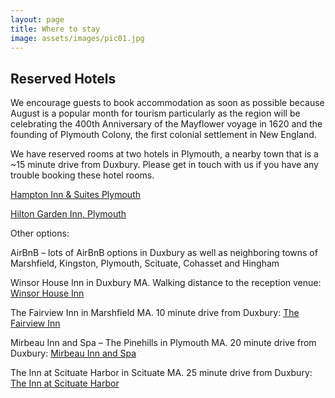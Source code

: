 ```yaml
---
layout: page
title: Where to stay
image: assets/images/pic01.jpg
---
```

<!-- Text stuff -->
<h2>Reserved Hotels</h2>

We encourage guests to book accommodation as soon as possible because August is a popular month for tourism particularly as the region will be celebrating the 400th Anniversary of the Mayflower voyage in 1620 and the founding of Plymouth Colony, the first colonial settlement in New England. 

We have reserved rooms at two hotels in Plymouth, a nearby town that is a ~15 minute drive from Duxbury. Please get in touch with us if you have any trouble booking these hotel rooms. 

<a href="http://group.hamptoninn.com/ShermanJonesWedding">Hampton Inn & Suites Plymouth</a>

<a href="https://secure3.hilton.com/en_US/gi/reservation/book.htm?inputModule=HOTEL&ctyhocn=PYMMAGI&spec_plan=JONES&arrival=20200827&departure=20200831&cid=OM,WW,HILTONLINK,EN,DirectLink&fromId=HILTONLINKDIRECT">Hilton Garden Inn, Plymouth</a>


Other options:

AirBnB – lots of AirBnB options in Duxbury as well as neighboring towns of Marshfield, Kingston, Plymouth, Scituate, Cohasset and Hingham 

Winsor House Inn in Duxbury MA.  Walking distance to the reception venue:
<a href="https://www.winsorhouseinn.com/">Winsor House Inn</a>

The Fairview Inn in Marshfield MA.  10 minute drive from Duxbury: 
<a href="https://thefairviewinn.com/">The Fairview Inn</a>

Mirbeau Inn and Spa – The Pinehills in Plymouth MA.  20 minute drive from Duxbury: 
<a href="https://www.pinehills.com/whats-here/mirbeau-inn-spa">Mirbeau Inn and Spa</a>

The Inn at Scituate Harbor in Scituate MA.  25 minute drive from Duxbury: 
<a href="http://www.innatscituate.com/">The Inn at Scituate Harbor</a>

